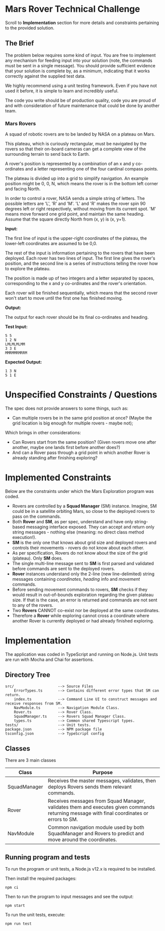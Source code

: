 # Mars Rover Technical Challenge

Scroll to **Implementation** section for more details and constraints pertaining to the provided solution.

## The Brief
The problem below requires some kind of input. You are free to implement any mechanism for feeding input into your solution (note, the
commands must be sent in a single message). You should provide sufficient evidence that your solution is complete by, as a minimum, indicating
that it works correctly against the supplied test data.

We highly recommend using a unit testing framework. Even if you have not used it before, it is simple to learn and incredibly useful.

The code you write should be of production quality, code you are proud of and with consideration of future maintenance that could be done by
another team.

### Mars Rovers
A squad of robotic rovers are to be landed by NASA on a plateau on Mars.

This plateau, which is curiously rectangular, must be navigated by the rovers so that their on-board cameras can get a complete view of the surrounding terrain to send back to Earth.

A rover's position is represented by a combination of an x and y co-ordinates and a letter representing one of the four cardinal compass points.

The plateau is divided up into a grid to simplify navigation. An example position might be 0, 0, N, which means the rover is in the bottom left
corner and facing North.

In order to control a rover, NASA sends a simple string of letters. The possible letters are 'L', 'R' and 'M'. 'L' and 'R' makes the rover spin 90
degrees left or right respectively, without moving from its current spot.
'M' means move forward one grid point, and maintain the same heading.
Assume that the square directly North from (x, y) is (x, y+1).

**Input:**

The first line of input is the upper-right coordinates of the plateau, the lower-left coordinates are assumed to be 0,0.

The rest of the input is information pertaining to the rovers that have been deployed. Each rover has two lines of input. The first line gives the
rover's position, and the second line is a series of instructions telling the rover how to explore the plateau.

The position is made up of two integers and a letter separated by spaces, corresponding to the x and y co-ordinates and the rover's orientation.

Each rover will be finished sequentially, which means that the second rover won't start to move until the first one has finished moving.

**Output:**

The output for each rover should be its final co-ordinates and heading.

**Test Input:**

```
5 5
1 2 N
LMLMLMLMM
3 3 E
MMRMMRMRRM
```

**Expected Output:**
```
1 3 N
5 1 E
```

# Unspecified Constraints / Questions 
The spec does not provide answers to some things, such as:

* Can multiple rovers be in the same grid position at once? (Maybe the grid location is big enough for multiple rovers - maybe not);

Which brings in other considerations:

* Can Rovers start from the same position? (Given rovers move one after another, maybe one lands first before another does?)
* And can a Rover pass through a grid point in which another Rover is already standing after finishing exploring?

# Implemented Constraints 
Below are the constraints under which the Mars Exploration program was coded.

* Rovers are controlled by a **Squad Manager** (SM) instance. Imagine, SM could be in a satellite orbiting Mars, so close to the deployed rovers to pass on the commands.
* Both **Rover** and **SM**, as per spec, understand and have only string-based messaging interface exposed. They can accept and return only string messages - nothing else (meaning: no direct class method execution!).
* **SM** is the only one that knows about grid size and deployed rovers and controls their movements - rovers do not know about each other.
* As per specification, Rovers do not know about the size of the grid (plateau). Only **SM** does.
* The single multi-line message sent to **SM** is first parsed and validated before commands are sent to the deployed rovers.
* **Rover** instances understand only the 2-line (new line-delimited) string messages containing _coordinates_, _heading_ info and _movement_ commands. 
* Before sending movement commands to rovers, **SM** checks if they would result in out-of-bounds exploration regarding the given plateau size. If that is the case, an error is returned and commands are not sent to any of the rovers.
* Two **Rovers** CANNOT co-exist nor be deployed at the same coordinates.
* Therefore a **Rover** while exploring cannot cross a coordinate where another Rover is currently deployed or had already finished exploring.

# Implementation
The application was coded in TypeScript and running on Node.js. 
Unit tests are run with Mocha and Chai for assertions.

## Directory Tree

```
src/                    --> Source Files
    ErrorTypes.ts       --> Contains different error types that SM can return.
    index.ts            --> Command Line UI to construct messages and receive responses from SM.
    NavModule.ts        --> Navigation Module Class.
    Rover.ts            --> Rover Class.
    SquadManager.ts     --> Rovers Squad Manager Class.
    types.ts            --> Common shared Typescript types.
tests/                  --> Unit tests.
package.json            --> NPM package file
tsconfig.json           --> TypeScript config 
```

## Classes
There are 3 main classes

| Class         | Purpose       |
| ------------- | ------------- |
| SquadManager  | Receives the master messages, validates, then deploys Rovers sends them relevant commands.  |
| Rover         | Receives messages from Squad Manager, validates them and executes given commands returning message with final coordinates or errors to SM. |
| NavModule     | Common navigation module used by both SquadManager and Rovers to predict and move around the coordinates. |


## Running program and tests

To run the program or unit tests, a Node.js v12.x is required to be installed.

Then install the required packages:
```shell script
npm ci
```

Then to run the program to input messages and see the output:
```shell script
npm start
```

To run the unit tests, execute:
```shell script
npm run test
```


